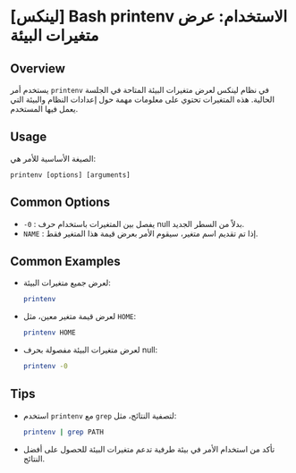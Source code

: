 # [لينكس] Bash printenv الاستخدام: عرض متغيرات البيئة

## Overview
يستخدم أمر `printenv` في نظام لينكس لعرض متغيرات البيئة المتاحة في الجلسة الحالية. هذه المتغيرات تحتوي على معلومات مهمة حول إعدادات النظام والبيئة التي يعمل فيها المستخدم.

## Usage
الصيغة الأساسية للأمر هي:
```
printenv [options] [arguments]
```

## Common Options
- `-0` : يفصل بين المتغيرات باستخدام حرف null بدلاً من السطر الجديد.
- `NAME` : إذا تم تقديم اسم متغير، سيقوم الأمر بعرض قيمة هذا المتغير فقط.

## Common Examples
- لعرض جميع متغيرات البيئة:
  ```bash
  printenv
  ```

- لعرض قيمة متغير معين، مثل `HOME`:
  ```bash
  printenv HOME
  ```

- لعرض متغيرات البيئة مفصولة بحرف null:
  ```bash
  printenv -0
  ```

## Tips
- استخدم `printenv` مع `grep` لتصفية النتائج، مثل:
  ```bash
  printenv | grep PATH
  ```
- تأكد من استخدام الأمر في بيئة طرفية تدعم متغيرات البيئة للحصول على أفضل النتائج.